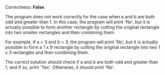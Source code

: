 Correctness: **False**.

The program does not work correctly for the case when a and b are both odd and greater than 1. In this case, the program will print 'No', but it is actually possible to form another rectangle by cutting the original rectangle into two smaller rectangles and then combining them.

For example, if a = 3 and b = 3, the program will print 'No', but it is actually possible to form a 1 x 9 rectangle by cutting the original rectangle into two 1 x 3 rectangles and then combining them.

The correct solution should check if a and b are both odd and greater than 1, and if so, print 'Yes'. Otherwise, it should print 'No'.